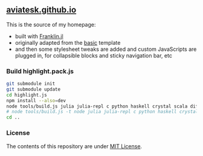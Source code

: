## [aviatesk.github.io](https://aviatesk.github.io/)

This is the source of my homepage:
- built with [Franklin.jl](https://franklinjl.org/)
- originally adapted from the [basic](https://tlienart.github.io/FranklinTemplates.jl/templates/basic/index.html) template
- and then some stylesheet tweaks are added and custom JavaScripts are plugged in, for collapsible blocks and sticky navigation bar, etc

### Build highlight.pack.js

```zsh
git submodule init
git submodule update
cd highlight.js
npm install --also=dev
node tools/build.js julia julia-repl c python haskell crystal scala diff bash plaintext && cp -f build/highlight.min.js ../_libs/highlight/highlight.pack.js # for interactive use
# node tools/build.js -t node julia julia-repl c python haskell crystal scala diff bash plaintext # for deployment (pre-rendering)
cd ..
```

### License

The contents of this repository are under [MIT License](LICENSE.md).
